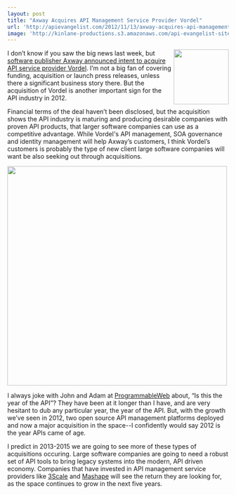 ```yaml
---
layout: post
title: "Axway Acquires API Management Service Provider Vordel"
url: 'http://apievangelist.com/2012/11/13/axway-acquires-api-management-service-provider-vordel/'
image: 'http://kinlane-productions.s3.amazonaws.com/api-evangelist-site/blog/vordel_logo.png'
---
```


[<img class="c1" src="https://s3.amazonaws.com/kinlane-productions/api-service-providers/vordel/vordel_logo_100x50.jpg" alt="" width="125" align="right" />][1]

I don’t know if you saw the big news last week, but [software publisher Axway announced intent to acquire API service provider Vordel][2]. I’m not a big fan of covering funding, acquisition or launch press releases, unless there a significant business story there. But the acquisition of Vordel is another important sign for the API industry in 2012.

Financial terms of the deal haven’t been disclosed, but the acquisition shows the API industry is maturing and producing desirable companies with proven API products, that larger software companies can use as a competitive advantage. While Vordel's API management, SOA governance and identity management will help Axway’s customers, I think Vordel’s customers is probably the type of new client large software companies will want be also seeking out through acquisitions.

<img class="c2" src="https://s3.amazonaws.com/kinlane-productions/api-service-providers/vordel/Axway-Acquires-Vordel_779x119_Secondary.jpg" alt="" width="500" />

I always joke with John and Adam at [ProgrammableWeb][3] about, “Is this the year of the API”? They have been at it longer than I have, and are very hesitant to dub any particular year, the year of the API. But, with the growth we’ve seen in 2012, two open source API management platforms deployed and now a major acquisition in the space--I confidently would say 2012 is the year APIs came of age.

I predict in 2013-2015 we are going to see more of these types of acquisitions occuring. Large software companies are going to need a robust set of API tools to bring legacy systems into the modern, API driven economy. Companies that have invested in API management service providers like [3Scale][4] and [Mashape][5] will see the return they are looking for, as the space continues to grow in the next five years.

   [1]: http://www.vordel.com/
   [2]: http://www.vordel.com/company/axway_acquires_vordel.html (software publisher Axway announced intent to acquire API service provider Vordel)
   [3]: http://programmableweb.com
   [4]: http://3scale.net (3Scale)
   [5]: http://mashape.com (Mashape)
